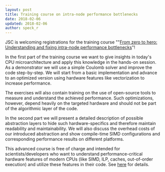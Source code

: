 ```yaml
---
layout: post
title: Training course on intra-node performance bottlenecks
date: 2018-02-06
updated: 2018-02-06
author: speck_r
---
```


JSC is welcoming registrations for the training course ""[From zero to hero: Understanding and fixing intra-node performance bottlenecks](http://www.fz-juelich.de/SharedDocs/Termine/IAS/JSC/EN/courses/2018/intranode-performance-2018.html)"!

<!--more-->

In the first part of the training course we want to give insights in today's CPU microarchitecture and apply this knowledge in the hands-on session. As a demonstrator we will use a simple Coulomb solver and improve the code step-by-step. We will start from a basic implementation and advance to an optimized version using hardware features like vectorization to increase performance.

The exercises will also contain training on the use of open-source tools to measure and understand the achieved performance. Such optimizations, however, depend heavily on the targeted hardware and should not be part of the algorithmic layer of the code.

In the second part we will present a detailed description of possible abstraction layers to hide such hardware-specifics and therefore maintain readability and maintainability. We will also discuss the overhead costs of our introduced abstraction and show compile-time SIMD configurations and corresponding performance results on different platforms.

This advanced course is free of charge and intended for scientists/developers who want to understand performance-critical hardware features of modern CPUs (like SIMD, ILP, caches, out-of-order execution) and utilize these features in their code. See [here](http://www.fz-juelich.de/SharedDocs/Termine/IAS/JSC/EN/courses/2018/intranode-performance-2018.html) for details.
